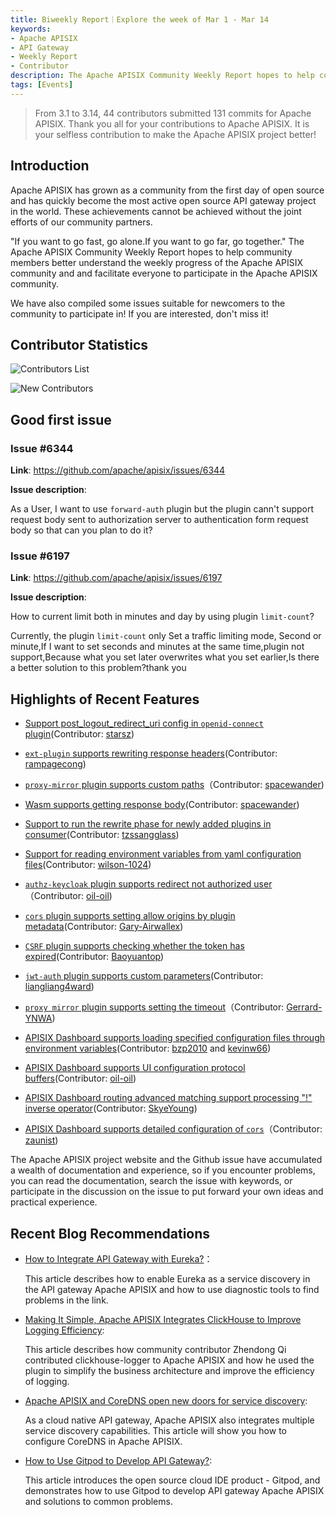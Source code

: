 ```yaml
---
title: Biweekly Report｜Explore the week of Mar 1 - Mar 14
keywords:
- Apache APISIX
- API Gateway
- Weekly Report
- Contributor
description: The Apache APISIX Community Weekly Report hopes to help community members better understand the weekly progress of the Apache APISIX community and and facilitate everyone to participate in the Apache APISIX community.
tags: [Events]
---
```


> From 3.1 to 3.14, 44 contributors submitted 131 commits for Apache APISIX. Thank you all for your contributions to Apache APISIX. It is your selfless contribution to make the Apache APISIX project better!

<!--truncate-->

## Introduction

Apache APISIX has grown as a community from the first day of open source and has quickly become the most active open source API gateway project in the world. These achievements cannot be achieved without the joint efforts of our community partners.

"If you want to go fast, go alone.If you want to go far, go together." The Apache APISIX Community Weekly Report hopes to help community members better understand the weekly progress of the Apache APISIX community and and facilitate everyone to participate in the Apache APISIX community.

We have also compiled some issues suitable for newcomers to the community to participate in! If you are interested, don't miss it!

## Contributor Statistics

![Contributors List](https://static.apiseven.com/202108/1647397912415-95b2e4c4-02f1-4cd7-8cfa-c53346e8eb42.jpg)

![New Contributors](https://static.apiseven.com/202108/1647397912458-f3a7d62e-0b03-45ef-a492-7bc59ac8cf33.png)

## Good first issue

### Issue #6344

**Link**: https://github.com/apache/apisix/issues/6344

**Issue description**:

As a User, I want to use `forward-auth` plugin but the plugin cann't support request body sent to authorization server to authentication form request body so that can you plan to do it?

### Issue #6197

**Link**: https://github.com/apache/apisix/issues/6197

**Issue description**:

How to current limit both in minutes and day by using plugin `limit-count`?

Currently, the plugin `limit-count` only Set a traffic limiting mode, Second or minute,If I want to set seconds and minutes at the same time,plugin not support,Because what you set later overwrites what you set earlier,Is there a better solution to this problem?thank you

## Highlights of Recent Features

- [Support post_logout_redirect_uri config in `openid-connect` plugin](https://github.com/apache/apisix/pull/6455)(Contributor: [starsz](https://github.com/starsz))

- [`ext-plugin` supports rewriting response headers](https://github.com/apache/apisix/pull/6426)(Contributor: [rampagecong](https://github.com/rampagecong))

- [`proxy-mirror` plugin supports custom paths](https://github.com/apache/apisix/pull/6506)（Contributor: [spacewander](https://github.com/spacewander))

- [Wasm supports getting response body](https://github.com/apache/apisix/pull/6514)(Contributor: [spacewander](https://github.com/spacewander))

- [Support to run the rewrite phase for newly added plugins in consumer](https://github.com/apache/apisix/pull/6502)(Contributor: [tzssangglass](https://github.com/tzssangglass))

- [Support for reading environment variables from yaml configuration files](https://github.com/apache/apisix/pull/6505)(Contributor: [wilson-1024](https://github.com/wilson-1024))

- [`authz-keycloak` plugin supports redirect not authorized user](https://github.com/apache/apisix/pull/6485)（Contributor: [oil-oil](https://github.com/oil-oil))

- [`cors` plugin supports setting allow origins by plugin metadata](https://github.com/apache/apisix/pull/6546)(Contributor: [Gary-Airwallex](https://github.com/Gary-Airwallex))

- [`CSRF` plugin supports checking whether the token has expired](https://github.com/apache/apisix/pull/6201)(Contributor: [Baoyuantop](https://github.com/Baoyuantop))

- [`jwt-auth` plugin supports custom parameters](https://github.com/apache/apisix/pull/6561)(Contributor: [liangliang4ward](https://github.com/liangliang4ward))

- [`proxy mirror` plugin supports setting the timeout](https://github.com/apache/apisix/pull/6562)（Contributor: [Gerrard-YNWA](https://github.com/Gerrard-YNWA))

- [APISIX Dashboard supports loading specified configuration files through environment variables](https://github.com/apache/apisix-dashboard/pull/2293)(Contributor: [bzp2010](https://github.com/bzp2010) and [kevinw66](https://github.com/kevinw66))

- [APISIX Dashboard supports UI configuration protocol buffers](https://github.com/apache/apisix-dashboard/pull/2320)(Contributor: [oil-oil](https://github.com/oil-oil))

- [APISIX Dashboard routing advanced matching support processing "!" inverse operator](https://github.com/apache/apisix-dashboard/pull/2364)(Contributor: [SkyeYoung](https://github.com/SkyeYoung))

- [APISIX Dashboard supports detailed configuration of `cors`](https://github.com/apache/apisix-dashboard/pull/2341)（Contributor: [zaunist](https://github.com/zaunist))

The Apache APISIX project website and the Github issue have accumulated a wealth of documentation and experience, so if you encounter problems, you can read the documentation, search the issue with keywords, or participate in the discussion on the issue to put forward your own ideas and practical experience.

## Recent Blog Recommendations

- [How to Integrate API Gateway with Eureka?](https://apisix.apache.org/blog/2022/03/05/apisix-integration-eureka-service-discovery)：

  This article describes how to enable Eureka as a service discovery in the API gateway Apache APISIX and how to use diagnostic tools to find problems in the link.

- [Making It Simple, Apache APISIX Integrates ClickHouse to Improve Logging Efficiency](https://apisix.apache.org/blog/2022/03/04/apigateway-clickhouse-makes-logging-easier):

  This article describes how community contributor Zhendong Qi contributed clickhouse-logger to Apache APISIX and how he used the plugin to simplify the business architecture and improve the efficiency of logging.

- [Apache APISIX and CoreDNS open new doors for service discovery](https://apisix.apache.org/blog/2022/03/04/apisix-uses-coredns-enable-service-discovery):

  As a cloud native API gateway, Apache APISIX also integrates multiple service discovery capabilities. This article will show you how to configure CoreDNS in Apache APISIX.

- [How to Use Gitpod to Develop API Gateway?](https://apisix.apache.org/blog/2022/03/03/develop-apisix-with-gitpod):

  This article introduces the open source cloud IDE product - Gitpod, and demonstrates how to use Gitpod to develop API gateway Apache APISIX and solutions to common problems.
